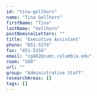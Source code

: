 ```yaml
---
id: "tina-gellhorn"
name: "Tina Gellhorn"
firstName: "Tina"
lastName: "Gellhorn"
postNominalLetters: ""
title: "Executive Assistant"
phone: "851-5274"
fax: "851-5256"
email: "cg482@cumc.columbia.edu"
room: "508"
url: ""
group: "Administrative Staff"
researchAreas: []
tags: []
---
```

